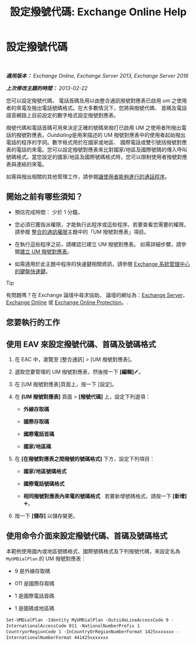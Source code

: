 ﻿---
title: '設定撥號代碼: Exchange Online Help'
TOCTitle: 設定撥號代碼
ms:assetid: e5b5efee-b734-4f70-8357-11be07b23bd0
ms:mtpsurl: https://technet.microsoft.com/zh-tw/library/Bb124992(v=EXCHG.150)
ms:contentKeyID: 51409251
ms.date: 05/23/2018
mtps_version: v=EXCHG.150
ms.translationtype: MT
---

# 設定撥號代碼

 

_**適用版本：** Exchange Online, Exchange Server 2013, Exchange Server 2016_

_**上次修改主題的時間：** 2013-02-22_

您可以設定撥號代碼、 電話首碼及用以由整合通訊撥號對應表已啟用 um 之使用者的來電及撥出電話號碼格式。在大多數情況下，您將與撥號代碼、 首碼及電話語音網路上目前設定的數字格式設定撥號對應表。

撥號代碼和電話首碼可用來決定正確的號碼來撥打已啟用 UM 之使用者所撥出電話的撥號對應表。*Outdialing*是用來描述的 UM 撥號對應表中的使用者起始撥出電話的程序的字詞。數字格式用於在國家或地區、 國際電話或雙引號括撥號對應表的電話的來電。您可以設定撥號對應表來比對國家/地區及國際號碼的傳入呼叫號碼格式。當您設定的國家/地區及國際號碼格式時，您可以限制使用者撥號對應表與連結的來電。

如需與撥出相關的其他管理工作，請參閱[讓使用者能夠進行的通話程序](allowing-users-to-make-calls-procedures-exchange-2013-help.md)。

## 開始之前有哪些須知？

  - 預估完成時間： 少於 1 分鐘。

  - 您必須已獲指派權限，才能執行此程序或這些程序。若要查看您需要的權限，請參閱 [整合的通訊權限](unified-messaging-permissions-exchange-2013-help.md)主題中的「UM 撥號對應表」項目。

  - 在執行這些程序之前，請確認已建立 UM 撥號對應表。 如需詳細步驟，請參閱[建立 UM 撥號對應表](create-a-um-dial-plan-exchange-2013-help.md)。

  - 如需適用於此主題中程序的快速鍵相關資訊，請參閱 [Exchange 系統管理中心的鍵盤快速鍵](keyboard-shortcuts-in-the-exchange-admin-center-exchange-online-protection-help.md)。


> [!TIP]  
> 有問題嗎？在 Exchange 論壇中尋求協助。 論壇的網址為：<a href="https://go.microsoft.com/fwlink/p/?linkid=60612">Exchange Server</a>、 <a href="https://go.microsoft.com/fwlink/p/?linkid=267542">Exchange Online</a> 或 <a href="https://go.microsoft.com/fwlink/p/?linkid=285351">Exchange Online Protection</a>。.




## 您要執行的工作

## 使用 EAV 來設定撥號代碼、首碼及號碼格式

1.  在 EAC 中，瀏覽至 \[整合通訊\] \> \[UM 撥號對應表\]。

2.  選取您要管理的 UM 撥號對應表，然後按一下 **\[編輯\]**![編輯圖示](images/JJ218640.6f53ccb2-1f13-4c02-bea0-30690e6ea71d(EXCHG.150).gif "編輯圖示")。

3.  在 \[UM 撥號對應表\]頁面上，按一下 \[設定\]。

4.  在 **\[UM 撥號對應表\]** 頁面 \> **\[撥號代碼\]** 上，設定下列選項：
    
      - **外線存取碼**
    
      - **國際存取碼**
    
      - **國際電話首碼**
    
      - **國家/地區碼**

5.  在 **\[在撥號對應表之間撥號的號碼格式\]** 下方，設定下列項目：
    
      - **國家/地區號碼格式**
    
      - **國際電話號碼格式**
    
      - **相同撥號對應表內來電的號碼格式**   若要新增號碼格式，請按一下 **\[新增\]**![加入圖示](images/JJ218640.c1e75329-d6d7-4073-a27d-498590bbb558(EXCHG.150).gif "加入圖示")。

6.  按一下 **\[儲存\]** 以儲存變更。

## 使用命令介面來設定撥號代碼、首碼及號碼格式

本範例使用國內或地區號碼格式、國際號碼格式及下列撥號代碼，來設定名為 `MyUMDialPlan` 的 UM 撥號對應表：

  - 9 是外線存取碼

  - 011 是國際存取碼

  - 1 是國際電話首碼

  - 1 是國碼或地區碼

<!-- end list -->

    Set-UMDialPlan -Identity MyUMDialPlan -OutsideLineAccessCode 9 -InternationalAccessCode 011 -NationalNumberPrefix 1 CountryorRegionCode 1 -InCountryOrRegionNumberFormat 1425xxxxxxx -InternationalNumberFormat 441425xxxxxxx

